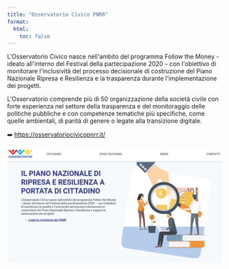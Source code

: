 ```yaml
---
title: "Osservatorio Civico PNRR"
format:
  html:
    toc: false
---
```


L'Osservatorio Civico nasce nell'ambito del programma Follow the Money - ideato all'interno del Festival della partecipazione 2020 – con l'obiettivo di monitorare l'inclusività del processo decisionale di costruzione del Piano Nazionale Ripresa e Resilienza e la trasparenza durante l'implementazione dei progetti.

L'Osservatorio comprende più di 50 organizzazione della società civile con forte esperienza nel settore della trasparenza e del monitoraggio delle politiche pubbliche e con competenze tematiche più specifiche, come quelle ambientali, di parità di genere o legate alla transizione digitale.

➡️ <https://osservatoriocivicopnrr.it/>

[![](images/osservatorio.png "Osservatorio Civico PNRR")](https://osservatoriocivicopnrr.it/)
